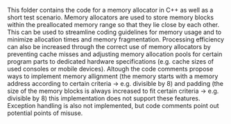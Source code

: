 This folder contains the code for a memory allocator in C++ as well as a short test scenario.
Memory allocators are used to store memory blocks within the preallocated memory range so that they lie close by each other.
This can be used to streamline coding guidelines for memory usage and to minimize allocation times and memory fragmentation.
Processing efficiency can also be increased through the correct use of memory allocators by preventing cache misses
and adjusting memory allocation pools for certain program parts to dedicated hardware specifications (e.g. cache sizes of used consoles or mobile devices).
Altough the code comments propose ways to implement memory allignment (the memory starts with a memory address according to certain criteria -> e.g. divisible by 8)
and padding (the size of the memory blocks is always increased to fit certain criteria -> e.g. divisible by 8) this implementation does not support these features.
Exception handling is also not implemented, but code comments point out potential points of misuse.